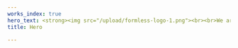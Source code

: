 ```yaml
---
works_index: true
hero_text: <strong><img src="/upload/formless-logo-1.png"><br><br>We are Formless</strong>
title: Hero

---
```

<Hero :text="$page.frontmatter.hero_text" />
<WorksList />